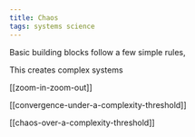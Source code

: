 ```yaml
---
title: Chaos
tags: systems science
---
```



Basic building blocks follow a few simple rules,

This creates complex systems

[[zoom-in-zoom-out]]

[[convergence-under-a-complexity-threshold]]

[[chaos-over-a-complexity-threshold]]

